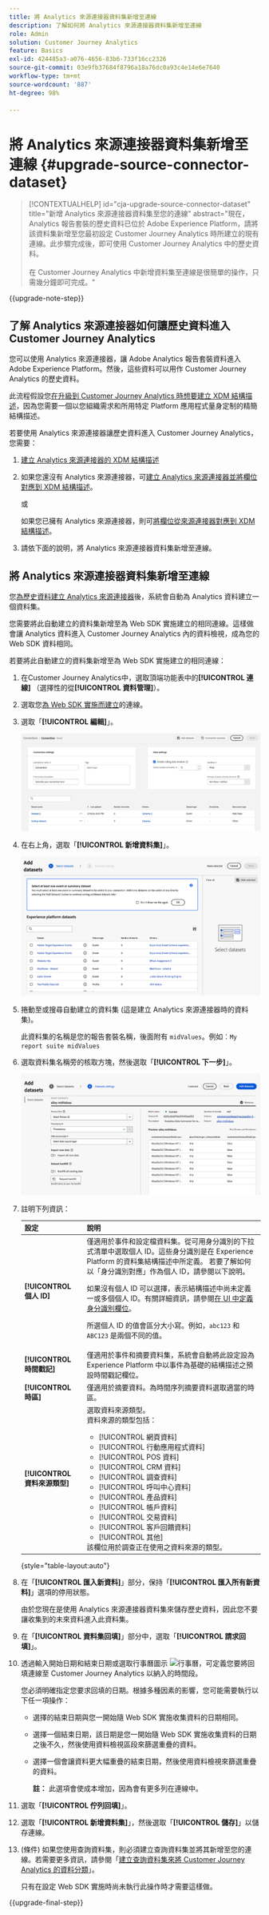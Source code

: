 ```yaml
---
title: 將 Analytics 來源連接器資料集新增至連線
description: 了解如何將 Analytics 來源連接器資料集新增至連線
role: Admin
solution: Customer Journey Analytics
feature: Basics
exl-id: 424485a3-a076-4656-83b6-733f16cc2326
source-git-commit: 03e9fb37684f8796a18a76dc0a93c4e14e6e7640
workflow-type: tm+mt
source-wordcount: '887'
ht-degree: 98%

---
```


# 將 Analytics 來源連接器資料集新增至連線 {#upgrade-source-connector-dataset}

<!-- markdownlint-disable MD034 -->

>[!CONTEXTUALHELP]
>id="cja-upgrade-source-connector-dataset"
>title="新增 Analytics 來源連接器資料集至您的連線"
>abstract="現在，Analytics 報告套裝的歷史資料已位於 Adobe Experience Platform，請將該資料集新增至您最初設定 Customer Journey Analytics 時所建立的現有連線。此步驟完成後，即可使用 Customer Journey Analytics 中的歷史資料。<br><br>在 Customer Journey Analytics 中新增資料集至連線是很簡單的操作，只需幾分鐘即可完成。"

<!-- markdownlint-enable MD034 -->

{{upgrade-note-step}}

## 了解 Analytics 來源連接器如何讓歷史資料進入 Customer Journey Analytics

您可以使用 Analytics 來源連接器，讓 Adobe Analytics 報告套裝資料進入 Adobe Experience Platform。然後，這些資料可以用作 Customer Journey Analytics 的歷史資料。

此流程假設您[在升級到 Customer Journey Analytics 時想要建立 XDM 結構描述](/help/getting-started/cja-upgrade/cja-upgrade-schema-create.md)，因為您需要一個以您組織需求和所用特定 Platform 應用程式量身定制的精簡結構描述。

若要使用 Analytics 來源連接器讓歷史資料進入 Customer Journey Analytics，您需要：

1. [建立 Analytics 來源連接器的 XDM 結構描述](/help/getting-started/cja-upgrade/cja-upgrade-source-connector-schema.md)

1. 如果您還沒有 Analytics 來源連接器，可[建立 Analytics 來源連接器並將欄位對應到 XDM 結構描述](/help/getting-started/cja-upgrade/cja-upgrade-source-connector.md)。

   或

   如果您已擁有 Analytics 來源連接器，則可[將欄位從來源連接器對應到 XDM 結構描述](/help/getting-started/cja-upgrade/cja-upgrade-from-source-connector.md)。

1. 請依下面的說明，將 Analytics 來源連接器資料集新增至連線。

## 將 Analytics 來源連接器資料集新增至連線

您[為歷史資料建立 Analytics 來源連接器](/help/getting-started/cja-upgrade/cja-upgrade-source-connector.md)後，系統會自動為 Analytics 資料建立一個資料集。

您需要將此自動建立的資料集新增至為 Web SDK 實施建立的相同連線。這樣做會讓 Analytics 資料進入 Customer Journey Analytics 內的資料檢視，成為您的 Web SDK 資料相同。

若要將此自動建立的資料集新增至為 Web SDK 實施建立的相同連線：

1. 在Customer Journey Analytics中，選取頂端功能表中的&#x200B;**[!UICONTROL 連線]** （選擇性的從&#x200B;**[!UICONTROL 資料管理]**）。

1. 選取您[為 Web SDK 實施而建立](/help/getting-started/cja-upgrade/cja-upgrade-connection.md)的連線。

1. 選取「**[!UICONTROL 編輯]**」。

   ![編輯連線](assets/connection-add-dataset.png)

1. 在右上角，選取「**[!UICONTROL 新增資料集]**」。

   ![編輯連線](assets/connection-add-dateset2.png)

1. 捲動至或搜尋自動建立的資料集 (這是建立 Analytics 來源連接器時的資料集)。

   此資料集的名稱是您的報告套裝名稱，後面附有 `midValues`。例如︰`My report suite midValues`

1. 選取資料集名稱旁的核取方塊，然後選取「**[!UICONTROL 下一步]**」。

   ![編輯連線](assets/connection-add-dataset3.png)

1. 註明下列資訊：

   <!-- Copied from help/connections/create-connection.md. Should we single source? -->

   | 設定 | 說明 |
   | --- | --- |
   | **[!UICONTROL 個人 ID]** | 僅適用於事件和設定檔資料集。從可用身分識別的下拉式清單中選取個人 ID。這些身分識別是在 Experience Platform 的資料集結構描述中所定義。 若要了解如何以「身分識別對應」作為個人 ID，請參閱以下說明。<p>如果沒有個人 ID 可以選擇，表示結構描述中尚未定義一或多個個人 ID。有關詳細資訊，請參閱[在 UI 中定義身分識別欄位](https://experienceleague.adobe.com/zh-hant/docs/experience-platform/xdm/ui/fields/identity)。 <p>所選個人 ID 的值會區分大小寫。例如，`abc123` 和 `ABC123` 是兩個不同的值。 |
   | **[!UICONTROL 時間戳記]** | 僅適用於事件和摘要資料集，系統會自動將此設定設為 Experience Platform 中以事件為基礎的結構描述之預設時間戳記欄位。 |
   | **[!UICONTROL 時區]** | 僅適用於摘要資料。為時間序列摘要資料選取適當的時區。 |
   | **[!UICONTROL 資料來源類型]** | 選取資料來源類型。<br/>資料來源的類型包括： <ul><li>[!UICONTROL 網頁資料]</li><li>[!UICONTROL 行動應用程式資料]</li><li>[!UICONTROL POS 資料]</li><li>[!UICONTROL CRM 資料]</li><li>[!UICONTROL 調查資料]</li><li>[!UICONTROL 呼叫中心資料]</li><li>[!UICONTROL 產品資料]</li><li> [!UICONTROL 帳戶資料]</li><li> [!UICONTROL 交易資料]</li><li>[!UICONTROL 客戶回饋資料]</li><li> [!UICONTROL 其他]</li></ul>該欄位用於調查正在使用之資料來源的類型。 |

   {style="table-layout:auto"}

1. 在「**[!UICONTROL 匯入新資料]**」部分，保持「**[!UICONTROL 匯入所有新資料]**」選項的停用狀態。

   由於您現在是使用 Analytics 來源連接器資料集來儲存歷史資料，因此您不要讓收集到的未來資料進入此資料集。

1. 在「**[!UICONTROL 資料集回填]**」部分中，選取「**[!UICONTROL 請求回填]**」。

1. 透過輸入開始日期和結束日期或選取行事曆圖示 ![行事曆](https://spectrum.adobe.com/static/icons/workflow_18/Smock_Calendar_18_N.svg)，可定義您要將回填連線至 Customer Journey Analytics 以納入的時間段。

   您必須明確指定您要求回填的日期。根據多種因素的影響，您可能需要執行以下任一項操作：

   * 選擇的結束日期與您一開始隨 Web SDK 實施收集資料的日期相同。

   * 選擇一個結束日期，該日期是您一開始隨 Web SDK 實施收集資料的日期之後不久，然後使用資料檢視區段來篩選重疊的資料。

   * 選擇一個會讓資料更大幅重疊的結束日期，然後使用資料檢視來篩選重疊的資料。

     **註：** 此選項會使成本增加，因為會有更多列在連線中。

   <!-- Include any of the following?  Make sure you're explicit as to the dates you request backfill to. You want to request it to the date that you start gathering data with your Web SDK implementation. Also possibly include segments for any overlapping date. So you could request everything and then use a segment to exclude data that you don't want. That way if you need to move up the date, then you could change the date in the filter. Downside would be that you might pay for double rows.  When they do that, they're going to see all schema fields from both their custom schema and their Analytics schema. So they'll need to be cognizant to select the right fields, and never select any Analytics fields, because they will be mapped as part of the source connector. Never select any Analytics field group fields because they'll be mapped.  -->

1. 選取「**[!UICONTROL 佇列回填]**」。

1. 選取「**[!UICONTROL 新增資料集]**」，然後選取「**[!UICONTROL 儲存]**」以儲存連線。

1. (條件) 如果您使用查詢資料集，則必須建立查詢資料集並將其新增至您的連線。若需要更多資訊，請參閱「[建立查詢資料集來將 Customer Journey Analytics 的資料分類](/help/getting-started/cja-upgrade/cja-upgrade-dataset-lookup.md)」。

   只有在設定 Web SDK 實施時尚未執行此操作時才需要這樣做。

{{upgrade-final-step}}
